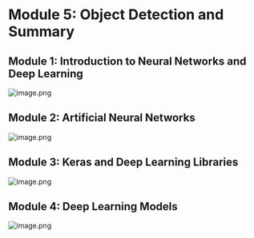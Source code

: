 

# Module 5: Object Detection and Summary
## Module 1: Introduction to Neural Networks and Deep Learning
![image.png](https://prod-files-secure.s3.us-west-2.amazonaws.com/03e82b26-cccb-4906-bb56-adabcbdc0655/a8d40bcb-c482-4026-8872-311e16b2dc63/image.png?X-Amz-Algorithm=AWS4-HMAC-SHA256&X-Amz-Content-Sha256=UNSIGNED-PAYLOAD&X-Amz-Credential=ASIAZI2LB466T6NWHHBA%2F20250129%2Fus-west-2%2Fs3%2Faws4_request&X-Amz-Date=20250129T111155Z&X-Amz-Expires=3600&X-Amz-Security-Token=IQoJb3JpZ2luX2VjEIL%2F%2F%2F%2F%2F%2F%2F%2F%2F%2FwEaCXVzLXdlc3QtMiJHMEUCID1uu%2BcgaVfZ8gRSlO6IujQKXoOHuyzyzp2eYl6YB%2Bk9AiEAweL0UFN2i9uDKvs603QFNO5mQx50UHXcUh3V8AlAMTkqiAQIi%2F%2F%2F%2F%2F%2F%2F%2F%2F%2F%2FARAAGgw2Mzc0MjMxODM4MDUiDGyzltwGNNxa9hv%2BoSrcAy9nsZWOid5X1ohMeW1NS6MZjKY%2B3blm3DQY3Q%2FpvhTShPbZfbsFhO4luWGOeFxIOzuEr8oBSmZJjxh%2BGU1ScVobWU2OOU92K%2FWyt%2BPUwLYgPGkyAOo%2F%2FayG3%2B1XuvHReXIFBsLC2xZxUTpaWAC3mhj68d4viWVfmt%2Fgq6r3L%2BRaBqFHoDrV5B8N%2FhoSlUlHmbfN%2FjnyPsnxZR6SCf6krNCjftHN%2FPQ1HPkDwaw8kE7xWsSToI0GVRmds3CkD%2FVnIl%2BHU%2BPAQYWLBzxZEkmUzc%2FwZPEUjUbdL63LGIkwr655byf157QI3RgdqFXN2R4v6Yoq1WAZGsUijk3%2FPeXBLPwAT7RmbNBUfmijifoNf2Bz0pxprs0TS99DgGJPU4%2FbF5xOmjw1WTeliKVvJIHwKKmWwZgTQqtuSBqkmh5RiFjRisH25lO3ZEkX2RGE5WmPQMvkp%2BmYp7eRspce6K4uRFnwsjcwcgw%2BUsu1acY7Xi7ViIHCy0zYZeVGuAh3GhMoW6nwusJuzcm4IhJnYrJOlmr11nODKwedHzM1rY7FKcaOt7wKfwcEWkfOKqyYhT3Tot9Ko2pAuciNb%2FStZajn9r06F9EhzpXcfVZjv0RAIJrWAHHRWbXrN8%2FRrYgoMPf%2B57wGOqUBGtFD8mSWTcNzNJ3GARHJh9EjRtT5zxQbw1SFRQeTCAKvuSwuU3aH7MHlTKNg9ShNdMUfl4S2WaySChNaKyd3kArJqdpE%2FBNCIyEDXSH2P3IQdsJFjYJjse1PzGb4VLBa3J9CpOIPc8%2B0A02yvOgtww0gIcwklc9U0yFkzGn9JFMaccsjHZd%2FTu7IXV2BuWJ%2BrvU4w2uQSp0m1cfhrZQNiVJ4T8aU&X-Amz-Signature=953c6d0d7a65fe2cc9c427147fb916e958b6413b0bc9187f79b69d27c5ac4da3&X-Amz-SignedHeaders=host&x-id=GetObject)
## Module 2: Artificial Neural Networks
![image.png](https://prod-files-secure.s3.us-west-2.amazonaws.com/03e82b26-cccb-4906-bb56-adabcbdc0655/5157ca89-62da-41d9-a98f-6432b71047a9/image.png?X-Amz-Algorithm=AWS4-HMAC-SHA256&X-Amz-Content-Sha256=UNSIGNED-PAYLOAD&X-Amz-Credential=ASIAZI2LB466T6NWHHBA%2F20250129%2Fus-west-2%2Fs3%2Faws4_request&X-Amz-Date=20250129T111155Z&X-Amz-Expires=3600&X-Amz-Security-Token=IQoJb3JpZ2luX2VjEIL%2F%2F%2F%2F%2F%2F%2F%2F%2F%2FwEaCXVzLXdlc3QtMiJHMEUCID1uu%2BcgaVfZ8gRSlO6IujQKXoOHuyzyzp2eYl6YB%2Bk9AiEAweL0UFN2i9uDKvs603QFNO5mQx50UHXcUh3V8AlAMTkqiAQIi%2F%2F%2F%2F%2F%2F%2F%2F%2F%2F%2FARAAGgw2Mzc0MjMxODM4MDUiDGyzltwGNNxa9hv%2BoSrcAy9nsZWOid5X1ohMeW1NS6MZjKY%2B3blm3DQY3Q%2FpvhTShPbZfbsFhO4luWGOeFxIOzuEr8oBSmZJjxh%2BGU1ScVobWU2OOU92K%2FWyt%2BPUwLYgPGkyAOo%2F%2FayG3%2B1XuvHReXIFBsLC2xZxUTpaWAC3mhj68d4viWVfmt%2Fgq6r3L%2BRaBqFHoDrV5B8N%2FhoSlUlHmbfN%2FjnyPsnxZR6SCf6krNCjftHN%2FPQ1HPkDwaw8kE7xWsSToI0GVRmds3CkD%2FVnIl%2BHU%2BPAQYWLBzxZEkmUzc%2FwZPEUjUbdL63LGIkwr655byf157QI3RgdqFXN2R4v6Yoq1WAZGsUijk3%2FPeXBLPwAT7RmbNBUfmijifoNf2Bz0pxprs0TS99DgGJPU4%2FbF5xOmjw1WTeliKVvJIHwKKmWwZgTQqtuSBqkmh5RiFjRisH25lO3ZEkX2RGE5WmPQMvkp%2BmYp7eRspce6K4uRFnwsjcwcgw%2BUsu1acY7Xi7ViIHCy0zYZeVGuAh3GhMoW6nwusJuzcm4IhJnYrJOlmr11nODKwedHzM1rY7FKcaOt7wKfwcEWkfOKqyYhT3Tot9Ko2pAuciNb%2FStZajn9r06F9EhzpXcfVZjv0RAIJrWAHHRWbXrN8%2FRrYgoMPf%2B57wGOqUBGtFD8mSWTcNzNJ3GARHJh9EjRtT5zxQbw1SFRQeTCAKvuSwuU3aH7MHlTKNg9ShNdMUfl4S2WaySChNaKyd3kArJqdpE%2FBNCIyEDXSH2P3IQdsJFjYJjse1PzGb4VLBa3J9CpOIPc8%2B0A02yvOgtww0gIcwklc9U0yFkzGn9JFMaccsjHZd%2FTu7IXV2BuWJ%2BrvU4w2uQSp0m1cfhrZQNiVJ4T8aU&X-Amz-Signature=214153ea567630ec782879935ec9123ee6d6d6effcf7517bd83b44acb78b056e&X-Amz-SignedHeaders=host&x-id=GetObject)
## Module 3: Keras and Deep Learning Libraries
![image.png](https://prod-files-secure.s3.us-west-2.amazonaws.com/03e82b26-cccb-4906-bb56-adabcbdc0655/5089ce50-05f1-470d-ad42-42503bf1df5f/image.png?X-Amz-Algorithm=AWS4-HMAC-SHA256&X-Amz-Content-Sha256=UNSIGNED-PAYLOAD&X-Amz-Credential=ASIAZI2LB466T6NWHHBA%2F20250129%2Fus-west-2%2Fs3%2Faws4_request&X-Amz-Date=20250129T111155Z&X-Amz-Expires=3600&X-Amz-Security-Token=IQoJb3JpZ2luX2VjEIL%2F%2F%2F%2F%2F%2F%2F%2F%2F%2FwEaCXVzLXdlc3QtMiJHMEUCID1uu%2BcgaVfZ8gRSlO6IujQKXoOHuyzyzp2eYl6YB%2Bk9AiEAweL0UFN2i9uDKvs603QFNO5mQx50UHXcUh3V8AlAMTkqiAQIi%2F%2F%2F%2F%2F%2F%2F%2F%2F%2F%2FARAAGgw2Mzc0MjMxODM4MDUiDGyzltwGNNxa9hv%2BoSrcAy9nsZWOid5X1ohMeW1NS6MZjKY%2B3blm3DQY3Q%2FpvhTShPbZfbsFhO4luWGOeFxIOzuEr8oBSmZJjxh%2BGU1ScVobWU2OOU92K%2FWyt%2BPUwLYgPGkyAOo%2F%2FayG3%2B1XuvHReXIFBsLC2xZxUTpaWAC3mhj68d4viWVfmt%2Fgq6r3L%2BRaBqFHoDrV5B8N%2FhoSlUlHmbfN%2FjnyPsnxZR6SCf6krNCjftHN%2FPQ1HPkDwaw8kE7xWsSToI0GVRmds3CkD%2FVnIl%2BHU%2BPAQYWLBzxZEkmUzc%2FwZPEUjUbdL63LGIkwr655byf157QI3RgdqFXN2R4v6Yoq1WAZGsUijk3%2FPeXBLPwAT7RmbNBUfmijifoNf2Bz0pxprs0TS99DgGJPU4%2FbF5xOmjw1WTeliKVvJIHwKKmWwZgTQqtuSBqkmh5RiFjRisH25lO3ZEkX2RGE5WmPQMvkp%2BmYp7eRspce6K4uRFnwsjcwcgw%2BUsu1acY7Xi7ViIHCy0zYZeVGuAh3GhMoW6nwusJuzcm4IhJnYrJOlmr11nODKwedHzM1rY7FKcaOt7wKfwcEWkfOKqyYhT3Tot9Ko2pAuciNb%2FStZajn9r06F9EhzpXcfVZjv0RAIJrWAHHRWbXrN8%2FRrYgoMPf%2B57wGOqUBGtFD8mSWTcNzNJ3GARHJh9EjRtT5zxQbw1SFRQeTCAKvuSwuU3aH7MHlTKNg9ShNdMUfl4S2WaySChNaKyd3kArJqdpE%2FBNCIyEDXSH2P3IQdsJFjYJjse1PzGb4VLBa3J9CpOIPc8%2B0A02yvOgtww0gIcwklc9U0yFkzGn9JFMaccsjHZd%2FTu7IXV2BuWJ%2BrvU4w2uQSp0m1cfhrZQNiVJ4T8aU&X-Amz-Signature=57e1b8e63020911685885ed238a31734373f82cad847d5ae3aa052831b785468&X-Amz-SignedHeaders=host&x-id=GetObject)
## Module 4: Deep Learning Models
![image.png](https://prod-files-secure.s3.us-west-2.amazonaws.com/03e82b26-cccb-4906-bb56-adabcbdc0655/4e22fcb0-cfbc-4d28-b961-b9b8fde071f0/image.png?X-Amz-Algorithm=AWS4-HMAC-SHA256&X-Amz-Content-Sha256=UNSIGNED-PAYLOAD&X-Amz-Credential=ASIAZI2LB466T6NWHHBA%2F20250129%2Fus-west-2%2Fs3%2Faws4_request&X-Amz-Date=20250129T111155Z&X-Amz-Expires=3600&X-Amz-Security-Token=IQoJb3JpZ2luX2VjEIL%2F%2F%2F%2F%2F%2F%2F%2F%2F%2FwEaCXVzLXdlc3QtMiJHMEUCID1uu%2BcgaVfZ8gRSlO6IujQKXoOHuyzyzp2eYl6YB%2Bk9AiEAweL0UFN2i9uDKvs603QFNO5mQx50UHXcUh3V8AlAMTkqiAQIi%2F%2F%2F%2F%2F%2F%2F%2F%2F%2F%2FARAAGgw2Mzc0MjMxODM4MDUiDGyzltwGNNxa9hv%2BoSrcAy9nsZWOid5X1ohMeW1NS6MZjKY%2B3blm3DQY3Q%2FpvhTShPbZfbsFhO4luWGOeFxIOzuEr8oBSmZJjxh%2BGU1ScVobWU2OOU92K%2FWyt%2BPUwLYgPGkyAOo%2F%2FayG3%2B1XuvHReXIFBsLC2xZxUTpaWAC3mhj68d4viWVfmt%2Fgq6r3L%2BRaBqFHoDrV5B8N%2FhoSlUlHmbfN%2FjnyPsnxZR6SCf6krNCjftHN%2FPQ1HPkDwaw8kE7xWsSToI0GVRmds3CkD%2FVnIl%2BHU%2BPAQYWLBzxZEkmUzc%2FwZPEUjUbdL63LGIkwr655byf157QI3RgdqFXN2R4v6Yoq1WAZGsUijk3%2FPeXBLPwAT7RmbNBUfmijifoNf2Bz0pxprs0TS99DgGJPU4%2FbF5xOmjw1WTeliKVvJIHwKKmWwZgTQqtuSBqkmh5RiFjRisH25lO3ZEkX2RGE5WmPQMvkp%2BmYp7eRspce6K4uRFnwsjcwcgw%2BUsu1acY7Xi7ViIHCy0zYZeVGuAh3GhMoW6nwusJuzcm4IhJnYrJOlmr11nODKwedHzM1rY7FKcaOt7wKfwcEWkfOKqyYhT3Tot9Ko2pAuciNb%2FStZajn9r06F9EhzpXcfVZjv0RAIJrWAHHRWbXrN8%2FRrYgoMPf%2B57wGOqUBGtFD8mSWTcNzNJ3GARHJh9EjRtT5zxQbw1SFRQeTCAKvuSwuU3aH7MHlTKNg9ShNdMUfl4S2WaySChNaKyd3kArJqdpE%2FBNCIyEDXSH2P3IQdsJFjYJjse1PzGb4VLBa3J9CpOIPc8%2B0A02yvOgtww0gIcwklc9U0yFkzGn9JFMaccsjHZd%2FTu7IXV2BuWJ%2BrvU4w2uQSp0m1cfhrZQNiVJ4T8aU&X-Amz-Signature=848e110de819d2ed4f68267139dec8376fc98899c910f2f557754badc84ec1da&X-Amz-SignedHeaders=host&x-id=GetObject)